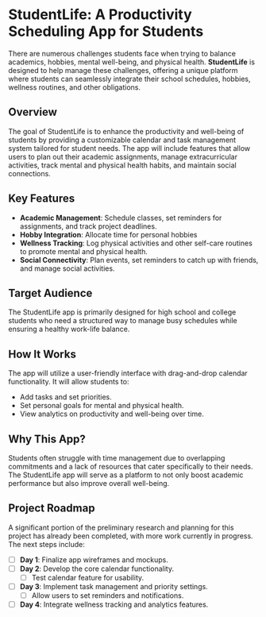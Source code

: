 # StudentLife: A Productivity Scheduling App for Students

There are numerous challenges students face when trying to balance academics, hobbies, mental well-being, and physical health. **StudentLife** is designed to help manage these challenges, offering a unique platform where students can seamlessly integrate their school schedules, hobbies, wellness routines, and other obligations.

## Overview
The goal of StudentLife is to enhance the productivity and well-being of students by providing a customizable calendar and task management system tailored for student needs. The app will include features that allow users to plan out their academic assignments, manage extracurricular activities, track mental and physical health habits, and maintain social connections.

## Key Features
- **Academic Management**: Schedule classes, set reminders for assignments, and track project deadlines.
- **Hobby Integration**: Allocate time for personal hobbies 
- **Wellness Tracking**: Log physical activities and other self-care routines to promote mental and physical health.
- **Social Connectivity**: Plan events, set reminders to catch up with friends, and manage social activities.

## Target Audience
The StudentLife app is primarily designed for high school and college students who need a structured way to manage busy schedules while ensuring a healthy work-life balance.

## How It Works
The app will utilize a user-friendly interface with drag-and-drop calendar functionality. It will allow students to:
- Add tasks and set priorities.
- Set personal goals for mental and physical health.
- View analytics on productivity and well-being over time.

## Why This App?
Students often struggle with time management due to overlapping commitments and a lack of resources that cater specifically to their needs. The StudentLife app will serve as a platform to not only boost academic performance but also improve overall well-being. 

## Project Roadmap
A significant portion of the preliminary research and planning for this project has already been completed, with more work currently in progress. The next steps include:

- [ ] **Day 1**: Finalize app wireframes and mockups.
- [ ] **Day 2**: Develop the core calendar functionality.
  - [ ] Test calendar feature for usability.
- [ ] **Day 3**: Implement task management and priority settings.
  - [ ] Allow users to set reminders and notifications.
- [ ] **Day 4**: Integrate wellness tracking and analytics features.
